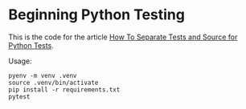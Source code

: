 # Beginning Python Testing

This is the code for the article [How To Separate Tests and Source for Python Tests](https://codesolid.com/how-to-separate-tests-and-source-for-python-tests/).

Usage:

```
pyenv -m venv .venv
source .venv/bin/activate
pip install -r requirements.txt
pytest
```
